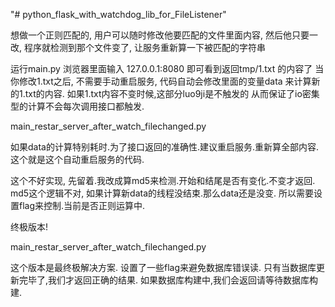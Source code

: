 "# python_flask_with_watchdog_lib_for_FileListener" 


想做一个正则匹配的, 用户可以随时修改他要匹配的文件里面内容, 然后他只要一改, 程序就检测到那个文件变了, 让服务重新算一下被匹配的字符串


运行main.py
浏览器里面输入 127.0.0.1:8080 即可看到返回tmp/1.txt 的内容了
当你修改1.txt之后, 不需要手动重启服务, 代码自动会修改里面的变量data
来计算新的1.txt的内容. 如果1.txt内容不变时候,这部分luo9ji是不触发的
从而保证了io密集型的计算不会每次调用接口都触发.






main_restar_server_after_watch_filechanged.py

如果data的计算特别耗时.为了接口返回的准确性.建议重启服务.重新算全部内容.
这个就是这个自动重启服务的代码.

这个不好实现, 先留着.我改成算md5来检测.开始和结尾是否有变化.不变才返回.
md5这个逻辑不对, 如果计算新data的线程没结束.那么data还是没变.
所以需要设置flag来控制.当前是否正则运算中.

终极版本!

main_restar_server_after_watch_filechanged.py

这个版本是最终极解决方案.
设置了一些flag来避免数据库错误读.
只有当数据库更新完毕了,我们才返回正确的结果.
如果数据库构建中,我们会返回请等待数据库构建.









